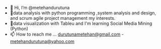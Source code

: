 - 👋 Hi, I’m @metehandurutuna
- 👀data analysis with python programming ,system analysis and design, and scrum agile project management my interests.
- 🌱data visualization with Tableu and I'm learning Social Media Mining (Python)
- 📫 How to reach me ... durutunametehan@gmail.com - metehandurutuna@yahoo.com

<!---
metehandurutuna/metehandurutuna is a ✨ special ✨ repository because its `README.md` (this file) appears on your GitHub profile.
You can click the Preview link to take a look at your changes.
--->
